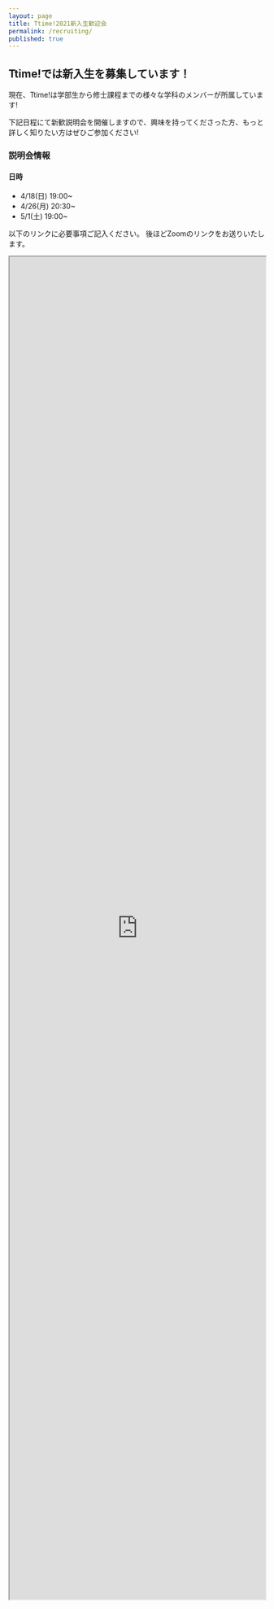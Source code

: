 ```yaml
---
layout: page
title: Ttime!2021新入生歓迎会
permalink: /recruiting/
published: true
---
```


## Ttime!では新入生を募集しています！

現在、Ttime!は学部生から修士課程までの様々な学科のメンバーが所属しています!

下記日程にて新歓説明会を開催しますので、興味を持ってくださった方、もっと詳しく知りたい方はぜひご参加ください!

### 説明会情報

#### 日時
  - 4/18(日) 19:00~
  - 4/26(月) 20:30~
  - 5/1(土) 19:00~

以下のリンクに必要事項ご記入ください。
後ほどZoomのリンクをお送りいたします。

<iframe src="https://docs.google.com/forms/d/e/1FAIpQLSene0BxlLPC3WcuAwpvL2rXjzhG6TBqc2Sajt0aAqLIFiJMUg/viewform?embedded=true" width="100%" height="2640">読み込んでいます…</iframe>
